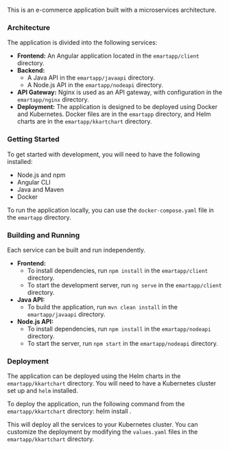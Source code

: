 This is an e-commerce application built with a microservices architecture.

### Architecture

The application is divided into the following services:

*   **Frontend:** An Angular application located in the `emartapp/client` directory.
*   **Backend:**
    *   A Java API in the `emartapp/javaapi` directory.
    *   A Node.js API in the `emartapp/nodeapi` directory.
*   **API Gateway:** Nginx is used as an API gateway, with configuration in the `emartapp/nginx` directory.
*   **Deployment:** The application is designed to be deployed using Docker and Kubernetes. Docker files are in the `emartapp` directory, and Helm charts are in the `emartapp/kkartchart` directory.

### Getting Started

To get started with development, you will need to have the following installed:

*   Node.js and npm
*   Angular CLI
*   Java and Maven
*   Docker

To run the application locally, you can use the `docker-compose.yaml` file in the `emartapp` directory.

### Building and Running

Each service can be built and run independently.

*   **Frontend:**
    *   To install dependencies, run `npm install` in the `emartapp/client` directory.
    *   To start the development server, run `ng serve` in the `emartapp/client` directory.
*   **Java API:**
    *   To build the application, run `mvn clean install` in the `emartapp/javaapi` directory.
*   **Node.js API:**
    *   To install dependencies, run `npm install` in the `emartapp/nodeapi` directory.
    *   To start the server, run `npm start` in the `emartapp/nodeapi` directory.

### Deployment

The application can be deployed using the Helm charts in the `emartapp/kkartchart` directory. You will need to have a Kubernetes cluster set up and `helm` installed.

To deploy the application, run the following command from the `emartapp/kkartchart` directory:
helm install <release-name> .

This will deploy all the services to your Kubernetes cluster. You can customize the deployment by modifying the `values.yaml` files in the `emartapp/kkartchart` directory.